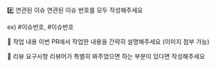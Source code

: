 #️⃣ 연관된 이슈
연관된 이슈 번호를 모두 작성해주세요

ex) #이슈번호, #이슈번호

📝 작업 내용
이번 PR에서 작업한 내용을 간략히 설명해주세요 (이미지 첨부 가능)

💬 리뷰 요구사항
리뷰어가 특별히 봐주었으면 하는 부분이 있다면 작성해주세요